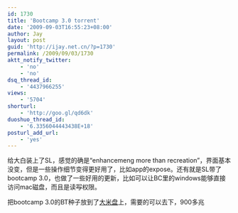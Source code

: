 ```yaml
---
id: 1730
title: 'Bootcamp 3.0 torrent'
date: '2009-09-03T16:55:23+08:00'
author: Jay
layout: post
guid: 'http://ijay.net.cn/?p=1730'
permalink: /2009/09/03/1730
aktt_notify_twitter:
    - 'no'
    - 'no'
dsq_thread_id:
    - '4437966255'
views:
    - '5704'
shorturl:
    - 'http://goo.gl/qd6dk'
duoshuo_thread_id:
    - '6.3356044443438E+18'
posturl_add_url:
    - 'yes'
---
```


给大白装上了SL，感觉的确是“enhancemeng more than recreation”，界面基本没变，但是一些操作细节变得更好用了，比如app的expose。还有就是SL带了bootcamp 3.0，也做了一些好用的更新，比如可以让BC里的windows能够直接访问mac磁盘，而且是读<span style="text-decoration: line-through;">写</span>权限。

把bootcamp 3.0的BT种子放到了<a href="http://www.damipan.com/file/3OXev3r.html" target="_blank" rel="noopener">大米盘</a>上，需要的可以去下，900多兆